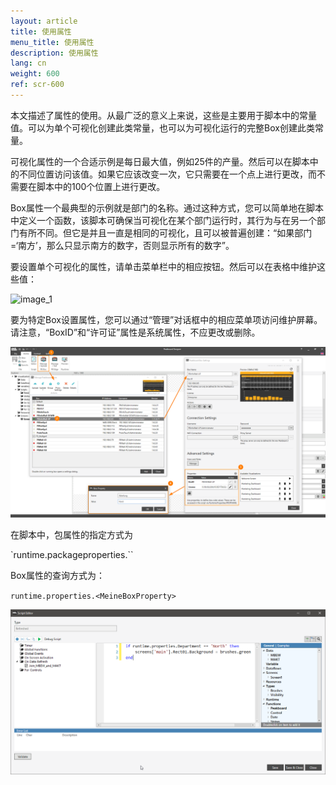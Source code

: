 ```yaml
---
layout: article
title: 使用属性
menu_title: 使用属性
description: 使用属性
lang: cn
weight: 600
ref: scr-600
---
```

本文描述了属性的使用。从最广泛的意义上来说，这些是主要用于脚本中的常量值。可以为单个可视化创建此类常量，也可以为可视化运行的完整Box创建此类常量。

可视化属性的一个合适示例是每日最大值，例如25件的产量。然后可以在脚本中的不同位置访问该值。如果它应该改变一次，它只需要在一个点上进行更改，而不需要在脚本中的100个位置上进行更改。

Box属性一个最典型的示例就是部门的名称。通过这种方式，您可以简单地在脚本中定义一个函数，该脚本可确保当可视化在某个部门运行时，其行为与在另一个部门有所不同。但它是并且一直是相同的可视化，且可以被普遍创建：“如果部门=‘南方’，那么只显示南方的数字，否则显示所有的数字”。

要设置单个可视化的属性，请单击菜单栏中的相应按钮。然后可以在表格中维护这些值：

![image_1](/assets/images/scripting/properties/Properties_01.png)

要为特定Box设置属性，您可以通过“管理”对话框中的相应菜单项访问维护屏幕。请注意，“BoxID”和“许可证”属性是系统属性，不应更改或删除。

![image_1](/assets/images/scripting/properties/Properties_02.png)

在脚本中，包属性的指定方式为

`runtime.packageproperties.<MeinePackageProperty>``

Box属性的查询方式为：

`runtime.properties.<MeineBoxProperty>`

![image_1](/assets/images/scripting/properties/Properties_03.png)
